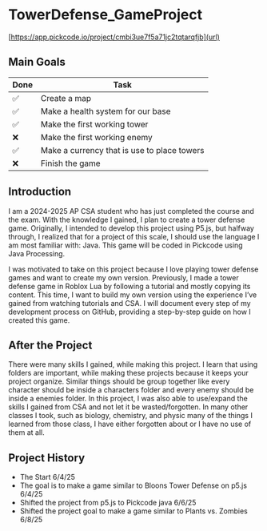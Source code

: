 # TowerDefense_GameProject
[https://app.pickcode.io/project/cmbi3ue7f5a71jc2tqtarqfjb](url)
## Main Goals
| Done | Task |
| ----------- | ----------- |
| ✅ | Create a map|
| ✅ | Make a health system for our base|
| ✅ | Make the first working tower|
| ❌ | Make the first working enemy|
| ✅ | Make a currency that is use to place towers|
| ❌ | Finish the game|

## Introduction
I am a 2024-2025 AP CSA student who has just completed the course and the exam. With the knowledge I gained, I plan to create a tower defense game. Originally, I intended to develop this project using P5.js, but halfway through, I realized that for a project of this scale, I should use the language I am most familiar with: Java. This game will be coded in Pickcode using Java Processing.

I was motivated to take on this project because I love playing tower defense games and want to create my own version. Previously, I made a tower defense game in Roblox Lua by following a tutorial and mostly copying its content. This time, I want to build my own version using the experience I’ve gained from watching tutorials and CSA. I will document every step of my development process on GitHub, providing a step-by-step guide on how I created this game.


## After the Project
There were many skills I gained, while making this project. I learn that using folders are important, while making these projects because it keeps your project organize. Similar things should be group together like every character should be inside a characters folder and every enemy should be inside a enemies folder. In this project, I was also able to use/expand the skills I gained from CSA and not let it be wasted/forgotten. In many other classes I took, such as biology, chemistry, and physic many of the things I learned from those class, I have either forgotten about or I have no use of them at all.  


## Project History
- The Start 6/4/25
- The goal is to make a game similar to Bloons Tower Defense on p5.js 6/4/25
- Shifted the project from p5.js to Pickcode java 6/6/25
- Shifted the project goal to make a game similar to Plants vs. Zombies 6/8/25
